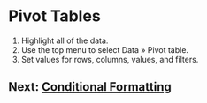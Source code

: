 # Pivot Tables

1. Highlight all of the data.
2. Use the top menu to select Data » Pivot table.
3. Set values for rows, columns, values, and filters.

## Next: [Conditional Formatting](06-conditional-formatting.md)
